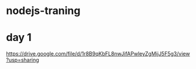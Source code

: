 # nodejs-traning
# day 1
https://drive.google.com/file/d/1r8B9qKbFL8nwJifAPwleyZgMijJ5F5g3/view?usp=sharing
